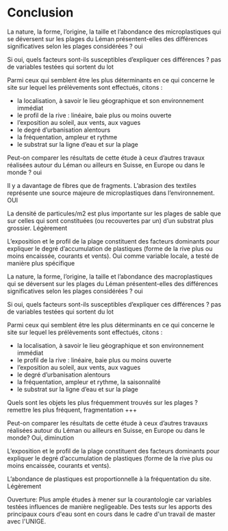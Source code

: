 # Conclusion

La nature, la forme, l’origine, la taille et l’abondance des microplastiques qui se déversent sur les plages du 
Léman présentent-elles des différences significatives selon les plages considérées ?
oui

Si oui, quels facteurs sont-ils susceptibles d’expliquer ces différences ? pas de variables testées qui sortent du lot

Parmi ceux qui semblent être les plus déterminants en ce qui concerne le site sur lequel les prélèvements sont effectués, citons :

* la localisation, à savoir le lieu géographique et son environnement immédiat
* le profil de la rive : linéaire, baie plus ou moins ouverte 
* l’exposition au soleil, aux vents, aux vagues
* le degré d’urbanisation alentours
* la fréquentation, ampleur et rythme
* le substrat sur la ligne d’eau et sur la plage

Peut-on comparer les résultats de cette étude à ceux d’autres travaux réalisées autour du Léman ou ailleurs en 
Suisse, en Europe ou dans le monde ? oui

Il y a davantage de fibres que de fragments. L’abrasion des textiles représente une source majeure de microplastiques dans l’environnement. OUI

La densité de particules/m2 est plus importante sur les plages de sable que sur celles qui sont constituées (ou recouvertes par un) d’un substrat plus grossier. Légèrement

L’exposition et le profil de la plage constituent des facteurs dominants pour expliquer le degré d’accumulation de plastiques (forme de la rive plus ou moins encaissée, courants et vents).
Oui comme variable locale, a testé de manière plus spécifique


La nature, la forme, l’origine, la taille et l’abondance des macroplastiques qui se déversent sur les plages du 
Léman présentent-elles des différences significatives selon les plages considérées ?
oui

Si oui, quels facteurs sont-ils susceptibles d’expliquer ces différences ? pas de variables testées qui sortent du lot

Parmi ceux qui semblent être les plus déterminants en ce qui concerne le site sur lequel les prélèvements sont 
effectués, citons :

* la localisation, à savoir le lieu géographique et son environnement immédiat
* le profil de la rive : linéaire, baie plus ou moins ouverte
* l’exposition au soleil, aux vents, aux vagues
* le degré d’urbanisation alentours
* la fréquentation, ampleur et rythme, la saisonnalité
* le substrat sur la ligne d’eau et sur la plage

Quels sont les objets les plus fréquemment trouvés sur les plages ? remettre les plus fréquent, fragmentation +++

Peut-on comparer les résultats de cette étude à ceux d’autres travauxs réalisées autour du Léman ou ailleurs en 
Suisse, en Europe ou dans le monde? Oui, diminution

L’exposition et le profil de la plage constituent des facteurs dominants pour expliquer le degré d’accumulation de plastiques (forme de la rive plus ou moins encaissée, courants et vents).

L’abondance de plastiques est proportionnelle à la fréquentation du site. Légèrement


Ouverture: Plus ample études à mener sur la courantologie car variables testées influences de manière negligeable. Des tests sur les apports des principaux cours d'eau sont en cours dans le cadre d'un travail de master avec l'UNIGE.

